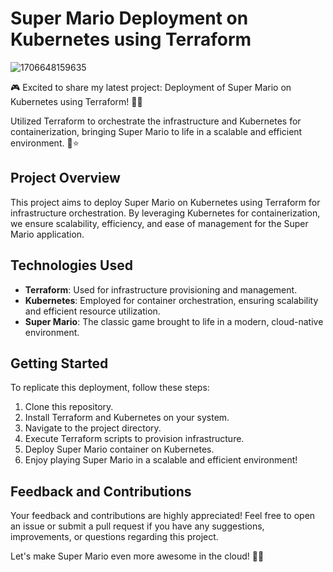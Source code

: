 # Super Mario Deployment on Kubernetes using Terraform
![1706648159635](https://github.com/Simbaa815/k8s-SuperMario/assets/112085387/e74bf653-7856-466d-8b13-9b9b4b8faa03)

🎮 Excited to share my latest project: Deployment of Super Mario on Kubernetes using Terraform! 🌟🚀

Utilized Terraform to orchestrate the infrastructure and Kubernetes for containerization, bringing Super Mario to life in a scalable and efficient environment. 🍄⭐️

## Project Overview
This project aims to deploy Super Mario on Kubernetes using Terraform for infrastructure orchestration. By leveraging Kubernetes for containerization, we ensure scalability, efficiency, and ease of management for the Super Mario application.

## Technologies Used
- **Terraform**: Used for infrastructure provisioning and management.
- **Kubernetes**: Employed for container orchestration, ensuring scalability and efficient resource utilization.
- **Super Mario**: The classic game brought to life in a modern, cloud-native environment.

## Getting Started
To replicate this deployment, follow these steps:
1. Clone this repository.
2. Install Terraform and Kubernetes on your system.
3. Navigate to the project directory.
4. Execute Terraform scripts to provision infrastructure.
5. Deploy Super Mario container on Kubernetes.
6. Enjoy playing Super Mario in a scalable and efficient environment!

## Feedback and Contributions
Your feedback and contributions are highly appreciated! Feel free to open an issue or submit a pull request if you have any suggestions, improvements, or questions regarding this project.

Let's make Super Mario even more awesome in the cloud! 🌟🍄
